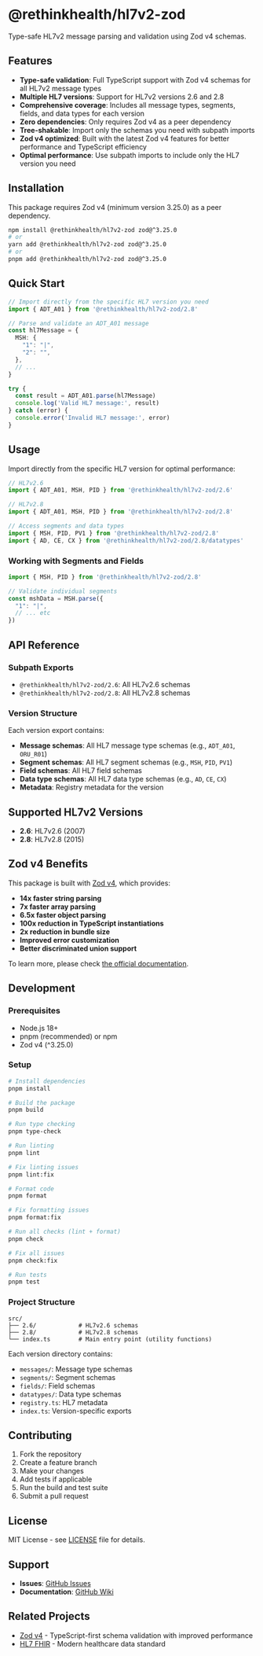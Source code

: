 # @rethinkhealth/hl7v2-zod

Type-safe HL7v2 message parsing and validation using Zod v4 schemas.

## Features

- **Type-safe validation**: Full TypeScript support with Zod v4 schemas for all HL7v2 message types
- **Multiple HL7 versions**: Support for HL7v2 versions 2.6 and 2.8
- **Comprehensive coverage**: Includes all message types, segments, fields, and data types for each version
- **Zero dependencies**: Only requires Zod v4 as a peer dependency
- **Tree-shakable**: Import only the schemas you need with subpath imports
- **Zod v4 optimized**: Built with the latest Zod v4 features for better performance and TypeScript efficiency
- **Optimal performance**: Use subpath imports to include only the HL7 version you need

## Installation

This package requires Zod v4 (minimum version 3.25.0) as a peer dependency.

```bash
npm install @rethinkhealth/hl7v2-zod zod@^3.25.0
# or
yarn add @rethinkhealth/hl7v2-zod zod@^3.25.0
# or
pnpm add @rethinkhealth/hl7v2-zod zod@^3.25.0
```

## Quick Start

```typescript
// Import directly from the specific HL7 version you need
import { ADT_A01 } from '@rethinkhealth/hl7v2-zod/2.8'

// Parse and validate an ADT_A01 message
const hl7Message = {
  MSH: {
    "1": "|",
    "2": "",
  },
  // ...
}

try {
  const result = ADT_A01.parse(hl7Message)
  console.log('Valid HL7 message:', result)
} catch (error) {
  console.error('Invalid HL7 message:', error)
}
```

## Usage

Import directly from the specific HL7 version for optimal performance:

```typescript
// HL7v2.6
import { ADT_A01, MSH, PID } from '@rethinkhealth/hl7v2-zod/2.6'

// HL7v2.8
import { ADT_A01, MSH, PID } from '@rethinkhealth/hl7v2-zod/2.8'

// Access segments and data types
import { MSH, PID, PV1 } from '@rethinkhealth/hl7v2-zod/2.8'
import { AD, CE, CX } from '@rethinkhealth/hl7v2-zod/2.8/datatypes'
```

### Working with Segments and Fields

```typescript
import { MSH, PID } from '@rethinkhealth/hl7v2-zod/2.8'

// Validate individual segments
const mshData = MSH.parse({
  "1": "|",
  // ... etc
})
```

## API Reference

### Subpath Exports

- `@rethinkhealth/hl7v2-zod/2.6`: All HL7v2.6 schemas
- `@rethinkhealth/hl7v2-zod/2.8`: All HL7v2.8 schemas

### Version Structure

Each version export contains:

- **Message schemas**: All HL7 message type schemas (e.g., `ADT_A01`, `ORU_R01`)
- **Segment schemas**: All HL7 segment schemas (e.g., `MSH`, `PID`, `PV1`)
- **Field schemas**: All HL7 field schemas
- **Data type schemas**: All HL7 data type schemas (e.g., `AD`, `CE`, `CX`)
- **Metadata**: Registry metadata for the version

## Supported HL7v2 Versions

- **2.6**: HL7v2.6 (2007)
- **2.8**: HL7v2.8 (2015)

## Zod v4 Benefits

This package is built with [Zod v4](https://zod.dev/v4), which provides:

- **14x faster string parsing**
- **7x faster array parsing**
- **6.5x faster object parsing**
- **100x reduction in TypeScript instantiations**
- **2x reduction in bundle size**
- **Improved error customization**
- **Better discriminated union support**

To learn more, please check [the official documentation](https://zod.dev/v4).

## Development

### Prerequisites

- Node.js 18+
- pnpm (recommended) or npm
- Zod v4 (^3.25.0)

### Setup

```bash
# Install dependencies
pnpm install

# Build the package
pnpm build

# Run type checking
pnpm type-check

# Run linting
pnpm lint

# Fix linting issues
pnpm lint:fix

# Format code
pnpm format

# Fix formatting issues
pnpm format:fix

# Run all checks (lint + format)
pnpm check

# Fix all issues
pnpm check:fix

# Run tests
pnpm test
```

### Project Structure

```
src/
├── 2.6/            # HL7v2.6 schemas
├── 2.8/            # HL7v2.8 schemas
└── index.ts        # Main entry point (utility functions)
```

Each version directory contains:
- `messages/`: Message type schemas
- `segments/`: Segment schemas
- `fields/`: Field schemas
- `datatypes/`: Data type schemas
- `registry.ts`: HL7 metadata
- `index.ts`: Version-specific exports

## Contributing

1. Fork the repository
2. Create a feature branch
3. Make your changes
4. Add tests if applicable
5. Run the build and test suite
6. Submit a pull request

## License

MIT License - see [LICENSE](LICENSE) file for details.

## Support

- **Issues**: [GitHub Issues](https://github.com/rethinkhealth/hl7v2-zod/issues)
- **Documentation**: [GitHub Wiki](https://github.com/rethinkhealth/hl7v2-zod/wiki)

## Related Projects

- [Zod v4](https://zod.dev/v4) - TypeScript-first schema validation with improved performance
- [HL7 FHIR](https://www.hl7.org/fhir/) - Modern healthcare data standard 